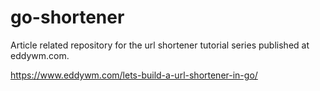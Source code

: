 # go-shortener
Article related repository for the url shortener tutorial series published at eddywm.com.

https://www.eddywm.com/lets-build-a-url-shortener-in-go/

